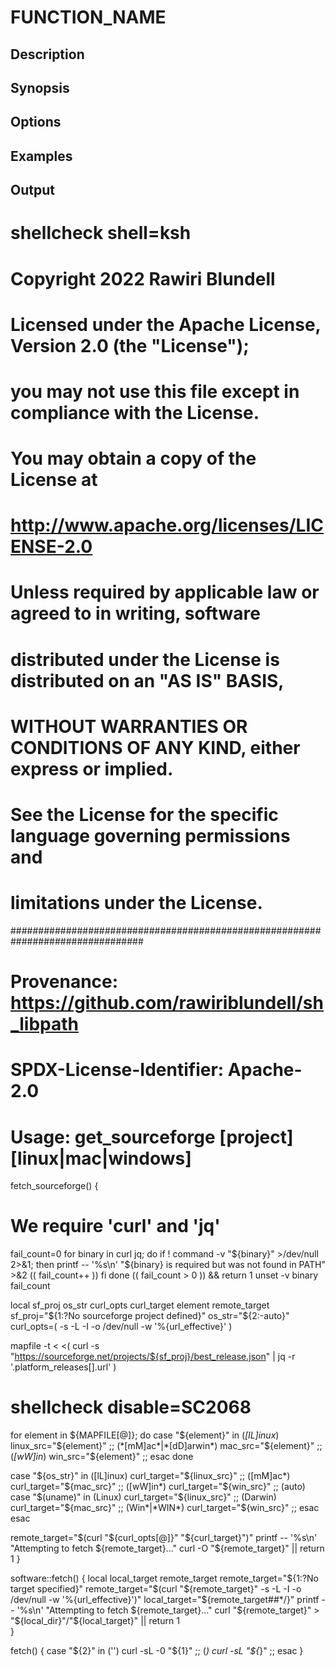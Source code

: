 # FUNCTION_NAME

## Description

## Synopsis

## Options

## Examples

## Output
# shellcheck shell=ksh

# Copyright 2022 Rawiri Blundell
#
# Licensed under the Apache License, Version 2.0 (the "License");
# you may not use this file except in compliance with the License.
# You may obtain a copy of the License at
#
#     http://www.apache.org/licenses/LICENSE-2.0
#
# Unless required by applicable law or agreed to in writing, software
# distributed under the License is distributed on an "AS IS" BASIS,
# WITHOUT WARRANTIES OR CONDITIONS OF ANY KIND, either express or implied.
# See the License for the specific language governing permissions and
# limitations under the License.
################################################################################
# Provenance: https://github.com/rawiriblundell/sh_libpath
# SPDX-License-Identifier: Apache-2.0

# Usage: get_sourceforge [project] [linux|mac|windows]
fetch_sourceforge() {
  # We require 'curl' and 'jq'
  fail_count=0
  for binary in curl jq; do
    if ! command -v "${binary}" >/dev/null 2>&1; then
      printf -- '%s\n' "${binary} is required but was not found in PATH" >&2
      (( fail_count++ ))
    fi
  done
  (( fail_count > 0 )) && return 1
  unset -v binary fail_count

  local sf_proj os_str curl_opts curl_target element remote_target
  sf_proj="${1:?No sourceforge project defined}"
  os_str="${2:-auto}"
  curl_opts=( -s -L -I -o /dev/null -w '%{url_effective}' )

  mapfile -t < <(
    curl -s "https://sourceforge.net/projects/${sf_proj}/best_release.json" | 
      jq -r '.platform_releases[].url'
  )

  # shellcheck disable=SC2068
  for element in ${MAPFILE[@]}; do
    case "${element}" in
      (*[lL]inux*)           linux_src="${element}" ;;
      (*[mM]ac*|*[dD]arwin*) mac_src="${element}" ;;
      (*[wW]in*)             win_src="${element}" ;;
    esac
  done

  case "${os_str}" in
    ([lL]inux) curl_target="${linux_src}" ;;
    ([mM]ac*)  curl_target="${mac_src}" ;;
    ([wW]in*)  curl_target="${win_src}" ;;
    (auto)
      case "$(uname)" in
        (Linux)      curl_target="${linux_src}" ;;
        (Darwin)     curl_target="${mac_src}" ;;
        (Win*|*WIN*) curl_target="${win_src}" ;;
      esac
  esac

  remote_target="$(curl "${curl_opts[@]}" "${curl_target}")"
  printf -- '%s\n' "Attempting to fetch ${remote_target}..."
  curl -O "${remote_target}" || return 1
}

software::fetch() {
  local local_target remote_target
  remote_target="${1:?No target specified}"
  remote_target="$(curl "${remote_target}" -s -L -I -o /dev/null -w '%{url_effective}')"
  local_target="${remote_target##*/}"
  printf -- '%s\n' "Attempting to fetch ${remote_target}..."
  curl "${remote_target}" > "${local_dir}"/"${local_target}" || return 1  
}

fetch() {
  case "${2}" in
    ('') curl -sL -0 "${1}" ;;
    (*) curl -sL "${*}" ;;
  esac
}
